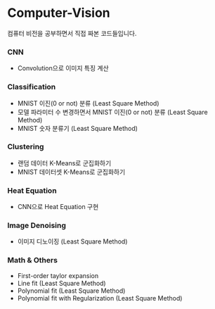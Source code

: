# Computer-Vision

컴퓨터 비전을 공부하면서 직접 짜본 코드들입니다.

### CNN

- Convolution으로 이미지 특징 계산


### Classification

- MNIST 이진(0 or not) 분류 (Least Square Method)
- 모델 파라미터 수 변경하면서 MNIST 이진(0 or not) 분류 (Least Square Method)
- MNIST 숫자 분류기 (Least Square Method)

### Clustering

- 랜덤 데이터 K-Means로 군집화하기 
- MNIST 데이터셋 K-Means로 군집화하기

### Heat Equation

- CNN으로 Heat Equation 구현

### Image Denoising

- 이미지 디노이징 (Least Square Method)

### Math & Others

- First-order taylor expansion
- Line fit (Least Square Method)
- Polynomial fit (Least Square Method)
- Polynomial fit with Regularization (Least Square Method)
